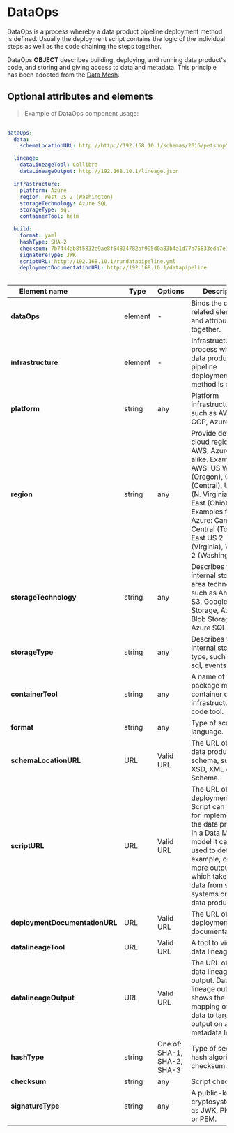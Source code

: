 # DataOps

DataOps is a process whereby a data product pipeline deployment method is defined. Usually the deployment script contains the logic of the individual steps as well as the code chaining the steps together.

DataOps **OBJECT** describes building, deploying, and running data product's code, and storing and giving access to data and metadata. This principle has been adopted from the [Data Mesh](https://towardsdatascience.com/what-is-a-data-mesh-and-how-not-to-mesh-it-up-210710bb41e0).

## Optional attributes and elements

> Example of DataOps component usage:

```yml
  
dataOps:
  data:
    schemaLocationURL: http://http://192.168.10.1/schemas/2016/petshopML-2.3/schema/petstore.xsd

  lineage:
    dataLineageTool: Collibra
    dataLineageOutput: http://192.168.10.1/lineage.json

  infrastructure:
    platform: Azure
    region: West US 2 (Washington)
    storageTechnology: Azure SQL
    storageType: sql
    containerTool: helm

  build:
    format: yaml
    hashType: SHA-2
    checksum: 7b7444ab8f5832e9ae8f54834782af995d0a83b4a1d77a75833eda7e19b4c921
    signatureType: JWK
    scriptURL: http://192.168.10.1/rundatapipeline.yml
    deploymentDocumentationURL: http://192.168.10.1/datapipeline
  
```
| <div style="width:150px">Element name</div>   | Type  | Options  | Description  |
|---|---|---|---|
| **dataOps** | element | - |  Binds the dataOps related elements and attributes together. |
| **infrastructure** | element | - | Infrastructure is a process whereby a data product pipeline deployment method is defined. |
| **platform** | string | any | Platform infrastructure, such as AWS, GCP, Azure. |
| **region** | string | any | Provide details of cloud region of AWS, Azure or alike. Examples for AWS: US West (Oregon), Canada (Central), US East (N. Virginia), US East (Ohio). Examples for Azure: Canada Central (Toronto), East US 2 (Virginia), West US 2 (Washington) |
| **storageTechnology** | string | any | Describes the internal storage area technology, such as Amazon S3, Google Cloud Storage, Azure Blob Storage, Azure SQL. |
| **storageType** | string | any | Describes the internal storage type, such as files, sql, events, MQTT. |
| **containerTool** | string | any | A name of the package manager, container or infrastructure as code tool. |
| **format** | string  | any |  Type of script language.|
| **schemaLocationURL** | URL  | Valid URL |  The URL of the data product schema, such as XSD, XML or JSON Schema. |
| **scriptURL** | URL | Valid URL  | 	The URL of the deployment script. Script can be used for implementing the data product. In a Data Mesh -model it can be used to define, for example, one or more outputs which take the data from source systems or other data products.|
| **deploymentDocumentationURL** | URL | Valid URL  | 	The URL of the deployment documentation. |
| **datalineageTool** | URL | Valid URL  | 	A tool to view the data lineage. |
| **datalineageOutput** | URL | Valid URL  | 	The URL of the data lineage output. Data lineage output shows the mapping of source data to target output on a metadata level |
| **hashType** | string | One of: SHA-1, SHA-2, SHA-3 | Type of secure hash algorithm for checksum. |
| **checksum** | string | any  | 	Script checksum. |
| **signatureType** | string | any  | A public-key cryptosystem,such as JWK, PKCS#12, or PEM. |

